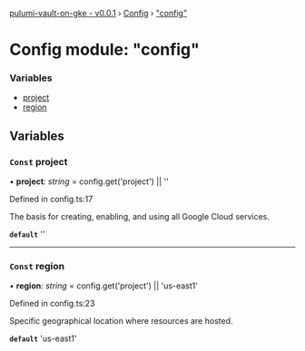[pulumi-vault-on-gke - v0.0.1](../../README.md) › [Config](../README.md) › ["config"](_config_.md)

# Config module: "config"

### Variables

* [project](_config_.md#const-project)
* [region](_config_.md#const-region)

## Variables

### `Const` project

• **project**: *string* = config.get('project') || ''

Defined in config.ts:17

The basis for creating, enabling, and using all Google Cloud services.

**`default`** ''

___

### `Const` region

• **region**: *string* = config.get('project') || 'us-east1'

Defined in config.ts:23

Specific geographical location where resources are hosted.

**`default`** 'us-east1'
